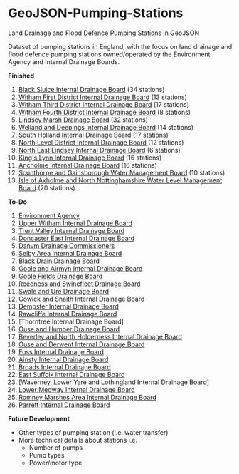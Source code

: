 # GeoJSON-Pumping-Stations
Land Drainage and Flood Defence Pumping Stations in GeoJSON

Dataset of pumping stations in England, with the focus on land drainage and flood defence pumping stations owned/operated by the Environment Agency and Internal Drainage Boards.

**Finished**

1. [Black Sluice Internal Drainage Board](http://www.blacksluiceidb.gov.uk) (34 stations)
2. [Witham First District Internal Drainage Board](http://www.witham-1st-idb.co.uk) (13 stations)
3. [Witham Third District Internal Drainage Board](http://www.witham-3rd-idb.co.uk) (17 stations)
4. [Witham Fourth District Internal Drainage Board](http://www.w4idb.co.uk) (8 stations)
5. [Lindsey Marsh Drainage Board](http://www.wmc-idbs.org.uk/LMDB) (32 stations)
6. [Welland and Deepings Internal Drainage Board](http://www.wellandidb.org.uk) (14 stations)
7. [South Holland Internal Drainage Board](http://www.wlma.org.uk/index.pl?id=23) (17 stations)
8. [North Level District Internal Drainage Board](http://www.northlevelidb.org) (12 stations)
9. [North East Lindsey Internal Drainage Board](http://www.northeastlindsey-idb.org.uk) (6 stations)
10. [King's Lynn Internal Drainage Board](http://www.wlma.org.uk/index.pl?id=42) (16 stations)
11. [Ancholme Internal Drainage Board](http://www.shiregroup-idbs.gov.uk) (16 stations)
12. [Scunthorpe and Gainsborough Water Management Board](http://www.shiregroup-idbs.gov.uk) (10 stations)
13. [Isle of Axholme and North Nottinghamshire Water Level Management Board](http://www.wmc-idbs.org.uk/IoAaNN) (20 stations)

**To-Do**

1. [Environment Agency](http://www.gov.uk/government/organisations/environment-agency)
2. [Upper Witham Internal Drainage Board](http://www.uwidb.co.uk)
3. [Trent Valley Internal Drainage Board](http://www.wmc-idbs.org.uk/TVIDB/)
4. [Doncaster East Internal Drainage Board](http://www.shiregroup-idbs.gov.uk)
5. [Danvm Drainage Commissioners](http://www.shiregroup-idbs.gov.uk)
6. [Selby Area Internal Drainage Board](http://www.shiregroup-idbs.gov.uk)
7. [Black Drain Drainage Board](http://www.shiregroup-idbs.gov.uk)
8. [Goole and Airmyn Internal Drainage Board](http://www.shiregroup-idbs.gov.uk)
9. [Goole Fields Drainage Board](http://www.shiregroup-idbs.gov.uk)
10. [Reedness and Swinefleet Drainage Board](http://www.shiregroup-idbs.gov.uk)
11. [Swale and Ure Drainage Board](http://www.sandudb.gov.uk)
12. [Cowick and Snaith Internal Drainage Board](http://www.eastriding.gov.uk/environment/sustainable-environment/internal-drainage-boards/cowick-and-snaith-internal-drainage-board)
13. [Dempster Internal Drainage Board](http://www.eastriding.gov.uk/environment/sustainable-environment/internal-drainage-boards/dempster-internal-drainage-board)
14. [Rawcliffe Internal Drainage Board](http://www.eastriding.gov.uk/environment/sustainable-environment/internal-drainage-boards/rawcliffe-internal-drainage-board)
15. [Thorntree Internal Drainage Board]
16. [Ouse and Humber Drainage Board](http://www.ohdb.org.uk)
17. [Beverley and North Holderness Internal Drainage Board](http://www.yorkconsort.gov.uk/beverley.html)
18. [Ouse and Derwent Internal Drainage Board](http://www.yorkconsort.gov.uk/ouse.html)
19. [Foss Internal Drainage Board](http://www.yorkconsort.gov.uk/foss2008.html)
20. [Ainsty Internal Drainage Board](http://www.yorkconsort.gov.uk/ainsty2008.html)
21. [Broads Internal Drainage Board](http://www.wlma.org.uk/index.pl?id=32)
22. [East Suffolk Internal Drainage Board](http://www.wlma.org.uk/index.pl?id=144)
23. [Waverney, Lower Yare and Lothingland Internal Drainage Board]
24. [Lower Medway Internal Drainage Board](http://www.medwayidb.co.uk/lower-medway.html)
25. [Romney Marshes Area Internal Drainage Board](http://www.rmaidb.co.uk)
26. [Parrett Internal Drainage Board](http://www.somersetdrainageboards.gov.uk/boards-membership/board-areas/parrett-internal-drainage-board)

**Future Development**

* Other types of pumping station (i.e. water transfer)
* More technical details about stations i.e.
  * Number of pumps
  * Pump types
  * Power/motor type

